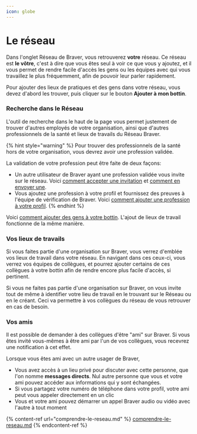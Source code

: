 ```yaml
---
icon: globe
---
```


# Le réseau

Dans l'onglet Réseau de Braver, vous retrouverez **votre** réseau. Ce réseau est **le vôtre**, c'est à dire que vous êtes seul à voir ce que vous y ajoutez, et il vous permet de rendre facile d'accès les gens ou les équipes avec qui vous travaillez le plus fréquemment, afin de pouvoir leur parler rapidement.

Pour ajouter des lieux de pratiques et des gens dans votre réseau, vous devez d'abord les trouver, puis cliquer sur le bouton **Ajouter à mon bottin**.&#x20;

### Recherche dans le Réseau

L'outil de recherche dans le haut de la page vous permet justement de trouver d'autres employés de votre organisation, ainsi que d'autres professionnels de la santé et lieux de travails du Réseau Braver.

{% hint style="warning" %}
Pour trouver des professionnels de la santé hors de votre organisation, vous devrez avoir une profession validée.

La validation de votre profession peut être faite de deux façons:

* Un autre utilisateur de Braver ayant une profession validée vous invite sur le réseau. Voici [comment accepter une invitation](https://braver-1.gitbook.io/braver/training/pour-les-professionnels/creation-de-compte/accepter-une-invitation) et [comment en envoyer une](https://braver-1.gitbook.io/braver/training/pour-les-professionnels/reseau/inviter-un-professionnel-de-la-sante-a-rejoindre-le-reseau-braver).
* Vous ajoutez une profession à votre profil et fournissez des preuves à l'équipe de vérification de Braver. Voici [comment ajouter une profession à votre profil](https://braver-1.gitbook.io/braver/training/pour-les-professionnels/gestion-du-profil/ajouter-sa-profession).
{% endhint %}

Voici [comment ajouter des gens à votre bottin](https://braver-1.gitbook.io/braver/training/pour-les-professionnels/reseau/ajouter-un-contact-a-votre-bottin). L'ajout de lieux de travail fonctionne de la même manière.

### Vos lieux de travails

Si vous faites partie d'une organisation sur Braver, vous verrez d'emblée vos lieux de travail dans votre réseau. En navigant dans ces ceux-ci, vous verrez vos équipes de collègues, et pourrez ajouter certains de ces collègues à votre bottin afin de rendre encore plus facile d'accès, si pertinent.

Si vous ne faites pas partie d'une organisation sur Braver, on vous invite tout de même à identifier votre lieu de travail en le trouvant sur le Réseau ou en le créant. Ceci va permettre à vos collègues du réseau de vous retrouver en cas de besoin.

### Vos amis

Il est possible de demander à des collègues d'être "ami" sur Braver. Si vous êtes invité vous-mêmes à être ami par l'un de vos collègues, vous recevrez une notification à cet effet.

Lorsque vous êtes ami avec un autre usager de Braver,

* Vous avez accès à un lieu privé pour discuter avec cette personne, que l'on nomme **messages directs**. Nul autre personne que vous et votre ami pouvez accéder aux informations qui y sont échangées.
* Si vous partagez votre numéro de téléphone dans votre profil, votre ami peut vous appeler directement en un clic
* Vous et votre ami pouvez démarrer un appel Braver audio ou vidéo avec l'autre à tout moment

{% content-ref url="comprendre-le-reseau.md" %}
[comprendre-le-reseau.md](comprendre-le-reseau.md)
{% endcontent-ref %}
